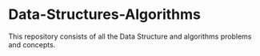 # Data-Structures-Algorithms
This repository consists of all the Data Structure and algorithms problems and concepts.
